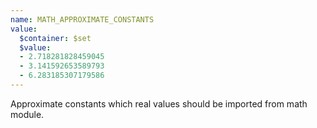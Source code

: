 ```yaml
---
name: MATH_APPROXIMATE_CONSTANTS
value:
  $container: $set
  $value:
  - 2.718281828459045
  - 3.141592653589793
  - 6.283185307179586
---
```


Approximate constants which real values should be imported from math module.